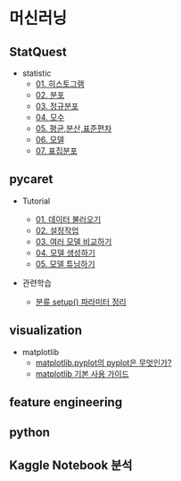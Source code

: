 # 머신러닝

## StatQuest

- statistic
	- [01. 히스토그램](StatQuest/statistics/01_histogram.md)
	- [02. 분포](StatQuest/statistics/02_what_is_a_statistical_distribution.md)
	- [03. 정규분포](StatQuest/statistics/03_normal_distribution.md)
	- [04. 모수](StatQuest/statistics/04_population_parameters.md)
	- [05. 평균,분산,표준편차](StatQuest/statistics/05_TheMeanVarianceAndStandardDeviation.md)
	- [06. 모델](StatQuest/statistics/06_what_is_a_statistical_model.md)
	- [07. 표집분포](StatQuest/statistics/07_SamplingADistribution.md)

## pycaret

- Tutorial
	- [01. 데이터 불러오기](pycaret/01_load_data.md)
	- [02. 설정작업](pycaret/02_function_initialize.md)
	- [03. 여러 모델 비교하기](pycaret/03_compare_models.md)
	- [04. 모델 생성하기](pycaret/04_create_model.md)
	- [05. 모델 튜닝하기](pycaret/05_tuning_model.md)

- 관련학습
	- [분류 setup() 파라미터 정리](pycaret/_00_classification_parmeters.md)

## visualization

- matplotlib
	- [matplotlib.pyplot의 pyplot은 무엇인가?](visualization/Matplotlib_question_What_is_pyplot.ipynb)
	- [matplotlib 기본 사용 가이드](visualization/Matplotlib_tutorials_Introductory_usage_guide.ipynb)

## feature engineering

## python

## Kaggle Notebook 분석
